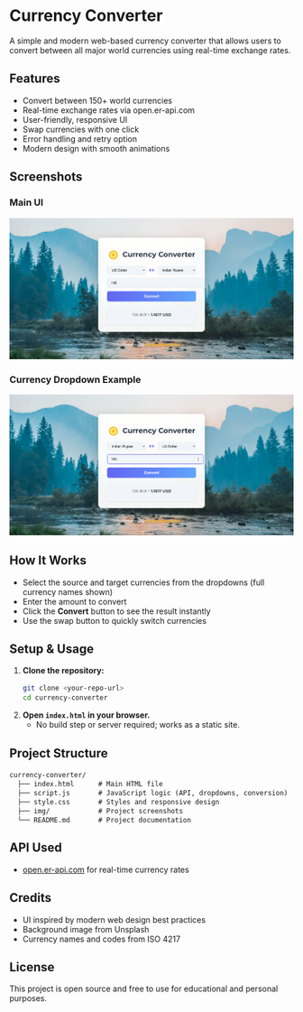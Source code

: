 # Currency Converter

A simple and modern web-based currency converter that allows users to convert between all major world currencies using real-time exchange rates.

## Features

- Convert between 150+ world currencies
- Real-time exchange rates via open.er-api.com
- User-friendly, responsive UI
- Swap currencies with one click
- Error handling and retry option
- Modern design with smooth animations

## Screenshots

### Main UI

![Main UI](img/converter-main-ui.png)

### Currency Dropdown Example

![Dropdown UI](img/converter-dropdown-ui.png)

## How It Works

- Select the source and target currencies from the dropdowns (full currency names shown)
- Enter the amount to convert
- Click the **Convert** button to see the result instantly
- Use the swap button to quickly switch currencies

## Setup & Usage

1. **Clone the repository:**
   ```bash
   git clone <your-repo-url>
   cd currency-converter
   ```
2. **Open `index.html` in your browser.**
   - No build step or server required; works as a static site.

## Project Structure

```
currency-converter/
  ├── index.html      # Main HTML file
  ├── script.js       # JavaScript logic (API, dropdowns, conversion)
  ├── style.css       # Styles and responsive design
  ├── img/            # Project screenshots
  └── README.md       # Project documentation
```

## API Used

- [open.er-api.com](https://www.exchangerate-api.com/) for real-time currency rates

## Credits

- UI inspired by modern web design best practices
- Background image from Unsplash
- Currency names and codes from ISO 4217

## License

This project is open source and free to use for educational and personal purposes.
